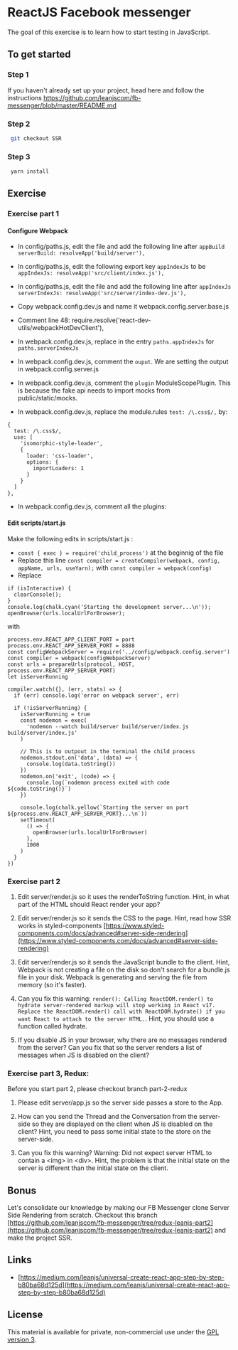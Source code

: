 # ReactJS Facebook messenger

The goal of this exercise is to learn how to start testing in JavaScript.

## To get started

### Step 1

If you haven't already set up your project, head here and follow the instructions https://github.com/leanjscom/fb-messenger/blob/master/README.md


### Step 2
```sh
 git checkout SSR
 ```

### Step 3
```sh
 yarn install
 ```

## Exercise

### Exercise part 1

#### Configure Webpack

- In config/paths.js, edit the file and add the following line after `appBuild`
    `serverBuild: resolveApp('build/server'),`
- In config/paths.js, edit the following export key `appIndexJs` to be `appIndexJs: resolveApp('src/client/index.js'),`
- In config/paths.js, edit the file and add the following line after `appIndexJs`
    `serverIndexJs: resolveApp('src/server/index-dev.js'),`

- Copy webpack.config.dev.js and name it webpack.config.server.base.js
- Comment line 48: require.resolve('react-dev-utils/webpackHotDevClient'),
- In webpack.config.dev.js, replace in the entry `paths.appIndexJs` for `paths.serverIndexJs`
- In webpack.config.dev.js, comment the `ouput`. We are setting the output in webpack.config.server.js
- In webpack.config.dev.js, comment the `plugin` ModuleScopePlugin. This is because the fake api needs to import mocks from public/static/mocks.
- In webpack.config.dev.js, replace the module.rules `test: /\.css$/,` by:
```
{
  test: /\.css$/,
  use: [
    'isomorphic-style-loader',
    {
      loader: 'css-loader',
      options: {
        importLoaders: 1
      }
    }
  ]
},
```
- In webpack.config.dev.js, comment all the plugins:

#### Edit scripts/start.js

Make the following edits in scripts/start.js :
- `const { exec } = require('child_process')` at the beginnig of the file
- Replace this line `const compiler = createCompiler(webpack, config, appName, urls, useYarn);` with `const compiler = webpack(config)`
- Replace
```
if (isInteractive) {
  clearConsole();
}
console.log(chalk.cyan('Starting the development server...\n'));
openBrowser(urls.localUrlForBrowser);
```
with
```
process.env.REACT_APP_CLIENT_PORT = port
process.env.REACT_APP_SERVER_PORT = 8888
const configWebpackServer = require('../config/webpack.config.server')
const compiler = webpack(configWebpackServer)
const urls = prepareUrls(protocol, HOST, process.env.REACT_APP_SERVER_PORT)
let isServerRunning

compiler.watch({}, (err, stats) => {
  if (err) console.log('error on webpack server', err)

  if (!isServerRunning) {
    isServerRunning = true
    const nodemon = exec(
      'nodemon --watch build/server build/server/index.js build/server/index.js'
    )

    // This is to outpout in the terminal the child process
    nodemon.stdout.on('data', (data) => {
      console.log(data.toString())
    })
    nodemon.on('exit', (code) => {
      console.log(`nodemon process exited with code ${code.toString()}`)
    })

    console.log(chalk.yellow(`Starting the server on port ${process.env.REACT_APP_SERVER_PORT}...\n`))
    setTimeout(
      () => {
        openBrowser(urls.localUrlForBrowser)
      },
      1000
    )
  }
})
```

### Exercise part 2

1. Edit server/render.js so it uses the renderToString function. Hint, in what part of the HTML should React render your app?

2. Edit server/render.js so it sends the CSS to the page. Hint, read how SSR works in styled-components [https://www.styled-components.com/docs/advanced#server-side-rendering](https://www.styled-components.com/docs/advanced#server-side-rendering)

3. Edit server/render.js so it sends the JavaScript bundle to the client. Hint, Webpack is not creating a file on the disk so don't search for a bundle.js file in your disk. Webpack is generating and serving the file from memory (so it's faster).

4. Can you fix this warning: `render(): Calling ReactDOM.render() to hydrate server-rendered markup will stop working in React v17. Replace the ReactDOM.render() call with ReactDOM.hydrate() if you want React to attach to the server HTML.`. Hint, you should use a function called hydrate.

5. If you disable JS in your browser, why there are no messages rendered from the server? Can you fix that so the server renders a list of messages when JS is disabled on the client?

### Exercise part 3, Redux:

Before you start part 2, please checkout branch part-2-redux

1. Please edit server/app.js so the server side passes a store to the App.

2. How can you send the Thread and the Conversation from the server-side so they are displayed on the client when JS is disabled on the client? Hint, you need to pass some initial state to the store on the server-side.

3. Can you fix this warning? Warning: Did not expect server HTML to contain a &lt;img&gt; in &lt;div&gt;. Hint, the problem is that the initial state on the server is different than the initial state on the client.

## Bonus

Let's consolidate our knowledge by making our FB Messenger clone Server Side Rendering from scratch. Checkout this branch [https://github.com/leanjscom/fb-messenger/tree/redux-leanjs-part2](https://github.com/leanjscom/fb-messenger/tree/redux-leanjs-part2) and make the project SSR.

## Links

- [https://medium.com/leanjs/universal-create-react-app-step-by-step-b80ba68d125d](https://medium.com/leanjs/universal-create-react-app-step-by-step-b80ba68d125d)

## License

This material is available for private, non-commercial use under the [GPL version 3](http://www.gnu.org/licenses/gpl-3.0-standalone.html).

